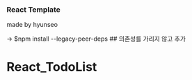 ### React Template

made by hyunseo

-> $npm install --legacy-peer-deps  ## 의존성를 가리지 않고 추가
# React_TodoList
